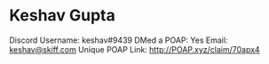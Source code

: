 # Keshav Gupta

Discord Username: keshav#9439
DMed a POAP: Yes
Email: keshav@skiff.com
Unique POAP Link: http://POAP.xyz/claim/70apx4